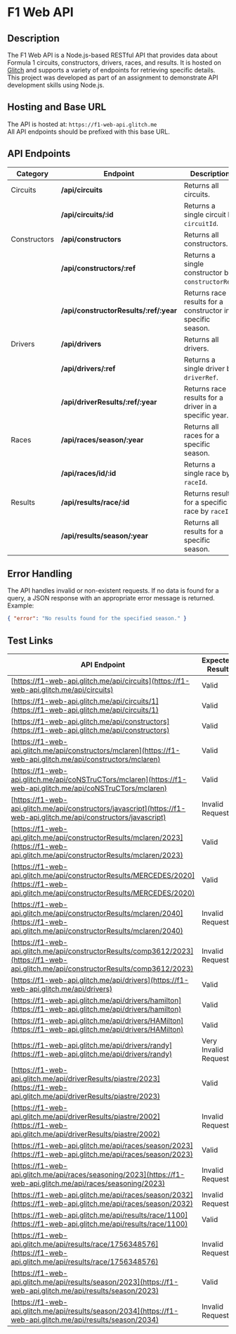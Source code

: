 # F1 Web API

## Description
The F1 Web API is a Node.js-based RESTful API that provides data about Formula 1 circuits, constructors, drivers, races, and results. It is hosted on [Glitch](https://f1-web-api.glitch.me) and supports a variety of endpoints for retrieving specific details. This project was developed as part of an assignment to demonstrate API development skills using Node.js.

## Hosting and Base URL
The API is hosted at: `https://f1-web-api.glitch.me`  
All API endpoints should be prefixed with this base URL.

## API Endpoints

| Category      | Endpoint                                | Description                                                  |
|---------------|-----------------------------------------|--------------------------------------------------------------|
| Circuits      | **/api/circuits**                      | Returns all circuits.                                        |
|               | **/api/circuits/:id**                  | Returns a single circuit by `circuitId`.                    |
| Constructors  | **/api/constructors**                  | Returns all constructors.                                    |
|               | **/api/constructors/:ref**             | Returns a single constructor by `constructorRef`.            |
|               | **/api/constructorResults/:ref/:year** | Returns race results for a constructor in a specific season. |
| Drivers       | **/api/drivers**                       | Returns all drivers.                                         |
|               | **/api/drivers/:ref**                  | Returns a single driver by `driverRef`.                     |
|               | **/api/driverResults/:ref/:year**      | Returns race results for a driver in a specific year.        |
| Races         | **/api/races/season/:year**            | Returns all races for a specific season.                    |
|               | **/api/races/id/:id**                  | Returns a single race by `raceId`.                          |
| Results       | **/api/results/race/:id**              | Returns results for a specific race by `raceId`.            |
|               | **/api/results/season/:year**          | Returns all results for a specific season.                  |


## Error Handling
The API handles invalid or non-existent requests. If no data is found for a query, a JSON response with an appropriate error message is returned. Example:  
```json
{ "error": "No results found for the specified season." }

```

## Test Links


| API Endpoint                                         | Expected Result  |
|------------------------------------------------------|------------------|
| [https://f1-web-api.glitch.me/api/circuits](https://f1-web-api.glitch.me/api/circuits) | Valid     |
| [https://f1-web-api.glitch.me/api/circuits/1](https://f1-web-api.glitch.me/api/circuits/1) | Valid     |
| [https://f1-web-api.glitch.me/api/constructors](https://f1-web-api.glitch.me/api/constructors) | Valid     |
| [https://f1-web-api.glitch.me/api/constructors/mclaren](https://f1-web-api.glitch.me/api/constructors/mclaren) | Valid   |
| [https://f1-web-api.glitch.me/api/coNSTruCTors/mclaren](https://f1-web-api.glitch.me/api/coNSTruCTors/mclaren) | Valid   |
| [https://f1-web-api.glitch.me/api/constructors/javascript](https://f1-web-api.glitch.me/api/constructors/javascript) | Invalid Request    |
| [https://f1-web-api.glitch.me/api/constructorResults/mclaren/2023](https://f1-web-api.glitch.me/api/constructorResults/mclaren/2023) | Valid     |
| [https://f1-web-api.glitch.me/api/constructorResults/MERCEDES/2020](https://f1-web-api.glitch.me/api/constructorResults/MERCEDES/2020) | Valid     |
| [https://f1-web-api.glitch.me/api/constructorResults/mclaren/2040](https://f1-web-api.glitch.me/api/constructorResults/mclaren/2040) | Invalid Request    |
| [https://f1-web-api.glitch.me/api/constructorResults/comp3612/2023](https://f1-web-api.glitch.me/api/constructorResults/comp3612/2023) | Invalid Request    |
| [https://f1-web-api.glitch.me/api/drivers](https://f1-web-api.glitch.me/api/drivers) | Valid     |
| [https://f1-web-api.glitch.me/api/drivers/hamilton](https://f1-web-api.glitch.me/api/drivers/hamilton) | Valid     |
| [https://f1-web-api.glitch.me/api/drivers/HAMilton](https://f1-web-api.glitch.me/api/drivers/HAMilton) | Valid     |
| [https://f1-web-api.glitch.me/api/drivers/randy](https://f1-web-api.glitch.me/api/drivers/randy) | Very Invalid Request    |
| [https://f1-web-api.glitch.me/api/driverResults/piastre/2023](https://f1-web-api.glitch.me/api/driverResults/piastre/2023) | Valid    |
| [https://f1-web-api.glitch.me/api/driverResults/piastre/2002](https://f1-web-api.glitch.me/api/driverResults/piastre/2002) | Invalid Request    |
| [https://f1-web-api.glitch.me/api/races/season/2023](https://f1-web-api.glitch.me/api/races/season/2023) | Valid     |
| [https://f1-web-api.glitch.me/api/races/seasoning/2023](https://f1-web-api.glitch.me/api/races/seasoning/2023) | Invalid Request    |
| [https://f1-web-api.glitch.me/api/races/season/2032](https://f1-web-api.glitch.me/api/races/season/2032) | Invalid Request    |
| [https://f1-web-api.glitch.me/api/results/race/1100](https://f1-web-api.glitch.me/api/results/race/1100) | Valid     |
| [https://f1-web-api.glitch.me/api/results/race/1756348576](https://f1-web-api.glitch.me/api/results/race/1756348576) | Invalid Request    |
| [https://f1-web-api.glitch.me/api/results/season/2023](https://f1-web-api.glitch.me/api/results/season/2023) | Valid     |
| [https://f1-web-api.glitch.me/api/results/season/2034](https://f1-web-api.glitch.me/api/results/season/2034) | Invalid Request    |

